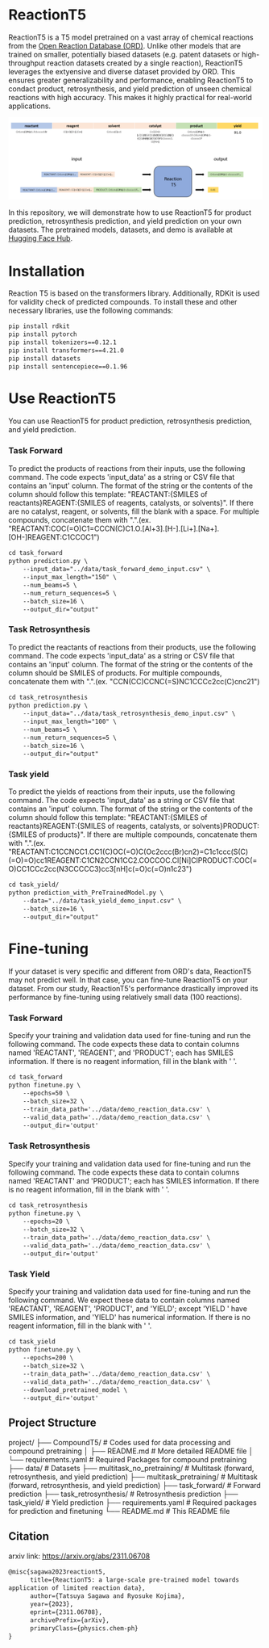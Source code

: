 # ReactionT5
ReactionT5 is a T5 model pretrained on a vast array of chemical reactions from the [Open Reaction Database (ORD)](https://github.com/open-reaction-database/ord-data). Unlike other models that are trained on smaller, potentially biased datasets (e.g. patent datasets or high-throughput reaction datasets created by a single reaction), ReactionT5 leverages the extyensive and diverse dataset provided by ORD. This ensures greater generalizability and performance, enabling ReactionT5 to condact product, retrosynthesis, and yield prediction of unseen chemical reactions with high accuracy. This makes it highly practical for real-world applications.

![model image](https://github.com/sagawatatsuya/ReactionT5/blob/main/model-image.png)


In this repository, we will demonstrate how to use ReactionT5 for product prediction, retrosynthesis prediction, and yield prediction on your own datasets. The pretrained models, datasets, and demo is available at [Hugging Face Hub](https://huggingface.co/sagawa).


# Installation
Reaction T5 is based on the transformers library. Additionally, RDKit is used for validity check of predicted compounds. To install these and other necessary libraries, use the following commands:
```
pip install rdkit
pip install pytorch
pip install tokenizers==0.12.1
pip install transformers==4.21.0
pip install datasets
pip install sentencepiece==0.1.96
```


# Use ReactionT5
You can use ReactionT5 for product prediction, retrosynthesis prediction, and yield prediction.

### Task Forward
To predict the products of reactions from their inputs, use the following command. The code expects 'input_data' as a string or CSV file that contains an 'input' column. The format of the string or the contents of the column should follow this template: "REACTANT:{SMILES of reactants}REAGENT:{SMILES of reagents, catalysts, or solvents}". If there are no catalyst, reagent, or solvents, fill the blank with a space. For multiple compounds, concatenate them with ".".(ex. "REACTANT:COC(=O)C1=CCCN(C)C1.O.\[Al+3].\[H-].\[Li+].\[Na+].\[OH-]REAGENT:C1CCOC1")
```
cd task_forward
python prediction.py \
    --input_data="../data/task_forward_demo_input.csv" \
    --input_max_length="150" \
    --num_beams=5 \
    --num_return_sequences=5 \
    --batch_size=16 \
    --output_dir="output"
```

### Task Retrosynthesis
To predict the reactants of reactions from their products, use the following command. The code expects 'input_data' as a string or CSV file that contains an 'input' column. The format of the string or the contents of the column should be SMILES of products. For multiple compounds, concatenate them with ".".(ex. "CCN(CC)CCNC(=S)NC1CCCc2cc(C)cnc21")
```
cd task_retrosynthesis
python prediction.py \
    --input_data="../data/task_retrosynthesis_demo_input.csv" \
    --input_max_length="100" \
    --num_beams=5 \
    --num_return_sequences=5 \
    --batch_size=16 \
    --output_dir="output"
```

### Task yield
To predict the yields of reactions from their inputs, use the following command. The code expects 'input_data' as a string or CSV file that contains an 'input' column. The format of the string or the contents of the column should follow this template: "REACTANT:{SMILES of reactants}REAGENT:{SMILES of reagents, catalysts, or solvents}PRODUCT:{SMILES of products}". If there are multiple compounds, concatenate them with ".".(ex. "REACTANT:C1CCNCC1.CC1(C)OC(=O)C(Oc2ccc(Br)cn2)=C1c1ccc(S(C)(=O)=O)cc1REAGENT:C1CN2CCN1CC2.COCCOC.Cl[Ni]ClPRODUCT:COC(=O)CC1CCc2cc(N3CCCCC3)cc3[nH]c(=O)c(=O)n1c23")
```
cd task_yield/
python prediction_with_PreTrainedModel.py \
    --data="../data/task_yield_demo_input.csv" \
    --batch_size=16 \
    --output_dir="output"
```


# Fine-tuning
If your dataset is very specific and different from ORD's data, ReactionT5 may not predict well. In that case, you can fine-tune ReactionT5 on your dataset. From our study, ReactionT5's performance drastically improved its performance by fine-tuning using relatively small data (100 reactions).

### Task Forward
Specify your training and validation data used for fine-tuning and run the following command. The code expects these data to contain columns named 'REACTANT', 'REAGENT', and 'PRODUCT'; each has SMILES information. If there is no reagent information, fill in the blank with ' '.
```
cd task_forward
python finetune.py \
    --epochs=50 \
    --batch_size=32 \
    --train_data_path='../data/demo_reaction_data.csv' \
    --valid_data_path='../data/demo_reaction_data.csv' \
    --output_dir='output'
```

### Task Retrosynthesis
Specify your training and validation data used for fine-tuning and run the following command. The code expects these data to contain columns named 'REACTANT' and 'PRODUCT'; each has SMILES information. If there is no reagent information, fill in the blank with ' '.
```
cd task_retrosynthesis
python finetune.py \
    --epochs=20 \
    --batch_size=32 \
    --train_data_path='../data/demo_reaction_data.csv' \
    --valid_data_path='../data/demo_reaction_data.csv' \
    --output_dir='output'
```

### Task Yield
Specify your training and validation data used for fine-tuning and run the following command. We expect these data to contain columns named 'REACTANT', 'REAGENT', 'PRODUCT', and 'YIELD'; except 'YIELD ' have SMILES information, and 'YIELD' has numerical information. If there is no reagent information, fill in the blank with ' '.
```
cd task_yield
python finetune.py \
    --epochs=200 \
    --batch_size=32 \
    --train_data_path='../data/demo_reaction_data.csv' \
    --valid_data_path='../data/demo_reaction_data.csv' \
    --download_pretrained_model \
    --output_dir='output'
```

## Project Structure

project/
├── CompoundT5/ # Codes used for data processing and compound pretraining
│ ├── README.md # More detailed README file
│ └── requirements.yaml # Required Packages for compound pretraining
├── data/ # Datasets
├── multitask_no_pretraining/ # Multitask (forward, retrosynthesis, and yield prediction)
├── multitask_pretraining/ # Multitask (forward, retrosynthesis, and yield prediction)
├── task_forward/ # Forward prediction
├── task_retrosynthesis/ # Retrosynthesis prediction
├── task_yield/ # Yield prediction
├── requirements.yaml # Required packages for prediction and finetuning
└── README.md # This README file

## Citation
arxiv link: https://arxiv.org/abs/2311.06708
```
@misc{sagawa2023reactiont5,  
      title={ReactionT5: a large-scale pre-trained model towards application of limited reaction data}, 
      author={Tatsuya Sagawa and Ryosuke Kojima},  
      year={2023},  
      eprint={2311.06708},  
      archivePrefix={arXiv},  
      primaryClass={physics.chem-ph}  
}
```